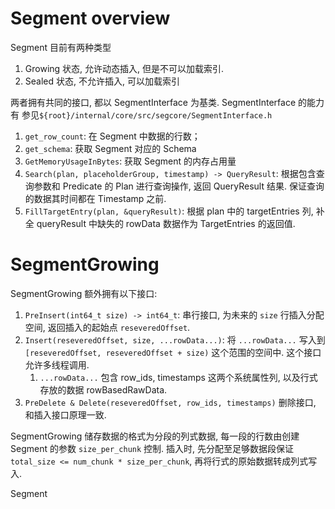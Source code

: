 # Segment overview 
Segment 目前有两种类型
1. Growing 状态, 允许动态插入, 但是不可以加载索引. 
2. Sealed 状态, 不允许插入, 可以加载索引

两者拥有共同的接口, 都以 SegmentInterface 为基类. 
SegmentInterface 的能力有 参见`${root}/internal/core/src/segcore/SegmentInterface.h`
1. `get_row_count`: 在 Segment 中数据的行数；
2. `get_schema`: 获取 Segment 对应的 Schema
3. `GetMemoryUsageInBytes`: 获取 Segment 的内存占用量
4. `Search(plan, placeholderGroup, timestamp) -> QueryResult`: 根据包含查询参数和 Predicate 的 Plan 进行查询操作, 返回 QueryResult 结果. 保证查询的数据其时间都在 Timestamp 之前. 
5. `FillTargetEntry(plan, &queryResult)`: 根据 plan 中的 targetEntries 列, 补全 queryResult 中缺失的 rowData 数据作为 TargetEntries 的返回值. 

# SegmentGrowing 
SegmentGrowing 额外拥有以下接口:
1. `PreInsert(int64_t size) -> int64_t`: 串行接口, 为未来的 `size` 行插入分配空间, 返回插入的起始点 `reseveredOffset`. 
2. `Insert(reseveredOffset, size, ...rowData...)`: 将 `...rowData...` 写入到 `[reseveredOffset, reseveredOffset + size)` 这个范围的空间中. 这个接口允许多线程调用. 
   1. `...rowData...` 包含 row_ids, timestamps 这两个系统属性列, 以及行式存放的数据 rowBasedRawData. 
3. `PreDelete & Delete(reseveredOffset, row_ids, timestamps)` 删除接口, 和插入接口原理一致. 

SegmentGrowing 储存数据的格式为分段的列式数据, 每一段的行数由创建 Segment 的参数 `size_per_chunk` 控制. 插入时, 先分配至足够数据段保证 `total_size <= num_chunk * size_per_chunk`, 再将行式的原始数据转成列式写入.

Segment